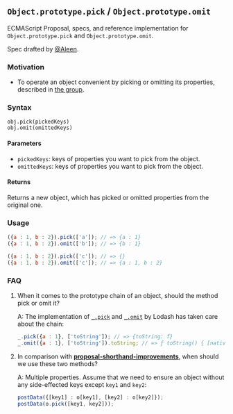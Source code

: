 ## `Object.prototype.pick` / `Object.prototype.omit`

ECMAScript Proposal, specs, and reference implementation for `Object.prototype.pick` and `Object.prototype.omit`.

Spec drafted by [@Aleen](https://github.com/aleen42).

### Motivation

- To operate an object convenient by picking or omitting its properties, described in [the group](https://es.discourse.group/t/object-prototype-pick-object-prototype-omit/515).

### Syntax

```
obj.pick(pickedKeys)
obj.omit(omittedKeys) 
```

#### Parameters

- `pickedKeys`: keys of properties you want to pick from the object.
- `omittedKeys`: keys of properties you want to pick from the object.

#### Returns

Returns a new object, which has picked or omitted properties from the original one.

### Usage

```js
({a : 1, b : 2}).pick(['a']); // => {a : 1}
({a : 1, b : 2}).omit(['b']); // => {b : 1}

({a : 1, b : 2}).pick(['c']); // => {}
({a : 1, b : 2}).omit(['c']); // => {a : 1, b : 2}
```

### FAQ

1. When it comes to the prototype chain of an object, should the method pick or omit it?

    A: The implementation of [`_.pick`](https://lodash.com/docs/4.17.15#pick) and [`_.omit`](https://lodash.com/docs/4.17.15#omit) by Lodash has taken care about the chain:

    ```js
    _.pick({a : 1}, ['toString']); // => {toString: f}
    _.omit({a : 1}, ['toString']).toString; // => ƒ toString() { [native code] }
    ```

2. In comparison with [**proposal-shorthand-improvements**](https://github.com/rbuckton/proposal-shorthand-improvements), when should we use these two methods?

    A: Multiple properties. Assume that we need to ensure an object without any side-effected keys except `key1` and `key2`:

    ```js
    postData({[key1] : o[key1], [key2] : o[key2]});
    postData(o.pick([key1, key2])); 
    ```
